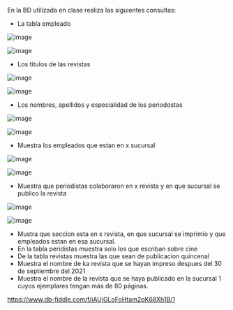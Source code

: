 En la BD utilizada en clase realiza las siguientes consultas:

* La tabla empleado
 
![image](https://user-images.githubusercontent.com/102439883/172027443-07df4f52-9922-484b-a1e0-5c6e7f30115c.png)

![image](https://user-images.githubusercontent.com/102439883/172027451-10cf3b43-6142-4114-ae9d-476223a69351.png)

* Los titulos de las revistas

![image](https://user-images.githubusercontent.com/102439883/172027592-0712d339-c983-4cca-b9e2-50b967b964cf.png)

![image](https://user-images.githubusercontent.com/102439883/172027621-c5d02f40-44af-49b1-8b42-95e22ced6598.png)

* Los nombres, apellidos y especialidad de los periodostas

![image](https://user-images.githubusercontent.com/102439883/172027703-0c0920f6-7671-4cc2-bc94-bf79bc6bab90.png)

![image](https://user-images.githubusercontent.com/102439883/172027725-905abe7b-a809-45ab-9e8f-37929aa9b0fc.png)

* Muestra los empleados que estan en x sucursal

![image](https://user-images.githubusercontent.com/102439883/172028153-3c2fa48c-2881-4063-96a1-2336e02ccff1.png)

![image](https://user-images.githubusercontent.com/102439883/172028166-6f03d87b-0a19-4ba2-b9b5-ffaf70734176.png)


* Muestra que periodistas colaboraron en x revista y en que sucursal se publico la revista

![image](https://user-images.githubusercontent.com/102439883/172029554-1964de00-bf16-4c5e-a7c6-a242aa4606da.png)

![image](https://user-images.githubusercontent.com/102439883/172029574-6a5c7251-0160-4388-a1f2-b418ba119e7f.png)

* Mustra que seccion esta en x revista, en que sucursal se imprimio y que empleados estan en esa sucursal.
* En la tabla peridistas muestra solo los que escriban sobre cine
* De la tabla revistas muestra las que sean de publicacion quincenal
* Muestra el nombre de ka revista que se hayan impreso despues del 30 de septiembre del 2021
* Muestra el nombre de la revista que se haya publicado en la sucursal 1 cuyos ejemplares tengan más de 80 páginas.

https://www.db-fiddle.com/f/iAUjGLoFoHtam2pK68Xh1B/1

